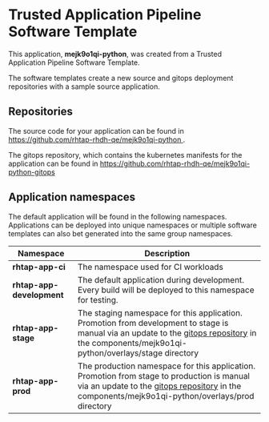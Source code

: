 # Trusted Application Pipeline Software Template

This application, **mejk9o1qi-python**, was created from a Trusted Application Pipeline Software Template.

The software templates create a new source and gitops deployment repositories with a sample source application. 

## Repositories

The source code for your application can be found in [https://github.com/rhtap-rhdh-qe/mejk9o1qi-python ](https://github.com/rhtap-rhdh-qe/mejk9o1qi-python ).
 
The gitops repository, which contains the kubernetes manifests for the application can be found in 
[https://github.com/rhtap-rhdh-qe/mejk9o1qi-python-gitops ](https://github.com/rhtap-rhdh-qe/mejk9o1qi-python-gitops ) 

## Application namespaces 

The default application will be found in the following namespaces. Applications can be deployed into unique namespaces or multiple software templates can also bet generated into the same group namespaces.  

|  Namespace   |  Description   |  
| -------- | -------- |
| **rhtap-app-ci** | The namespace used for CI workloads |
| **rhtap-app-development** | The default application during development. Every build will be deployed to this namespace for testing. |
| **rhtap-app-stage** | The staging namespace for this application. Promotion from development to stage is manual via an update to the [gitops repository](https://github.com/rhtap-rhdh-qe/mejk9o1qi-python-gitops ) in the components/mejk9o1qi-python/overlays/stage directory |
| **rhtap-app-prod** | The production namespace for this application. Promotion from stage to production is manual via an update to the [gitops repository](https://github.com/rhtap-rhdh-qe/mejk9o1qi-python-gitops ) in the components/mejk9o1qi-python/overlays/prod directory |